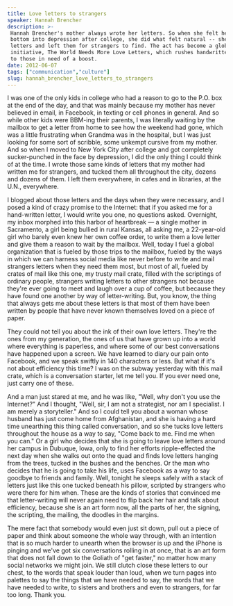 ```yaml
---
title: Love letters to strangers
speaker: Hannah Brencher
description: >-
 Hannah Brencher's mother always wrote her letters. So when she felt herself
 bottom into depression after college, she did what felt natural -- she wrote love
 letters and left them for strangers to find. The act has become a global
 initiative, The World Needs More Love Letters, which rushes handwritten letters
 to those in need of a boost.
date: 2012-06-07
tags: ["communication","culture"]
slug: hannah_brencher_love_letters_to_strangers
---
```


I was one of the only kids in college who had a reason to go to the P.O. box at the end of
the day, and that was mainly because my mother has never believed in email, in Facebook,
in texting or cell phones in general. And so while other kids were BBM-ing their parents,
I was literally waiting by the mailbox to get a letter from home to see how the weekend
had gone, which was a little frustrating when Grandma was in the hospital, but I was just
looking for some sort of scribble, some unkempt cursive from my mother. And so when I moved
to New York City after college and got completely sucker-punched in the face by
depression, I did the only thing I could think of at the time. I wrote those same kinds of
letters that my mother had written me for strangers, and tucked them all throughout the
city, dozens and dozens of them. I left them everywhere, in cafes and in libraries, at the
U.N., everywhere.

I blogged about those letters and the days when they were necessary, and I posed a kind of
crazy promise to the Internet: that if you asked me for a hand-written letter, I would
write you one, no questions asked. Overnight, my inbox morphed into this harbor of
heartbreak — a single mother in Sacramento, a girl being bullied in rural Kansas, all
asking me, a 22-year-old girl who barely even knew her own coffee order, to write them a
love letter and give them a reason to wait by the mailbox. Well, today I fuel a global
organization that is fueled by those trips to the mailbox, fueled by the ways in which we
can harness social media like never before to write and mail strangers letters when they
need them most, but most of all, fueled by crates of mail like this one, my trusty mail
crate, filled with the scriptings of ordinary people, strangers writing letters to other
strangers not because they're ever going to meet and laugh over a cup of coffee, but
because they have found one another by way of letter-writing. But, you know, the thing that
always gets me about these letters is that most of them have been written by people that
have never known themselves loved on a piece of paper.

They could not tell you about the ink of their own love letters. They're the ones from my
generation, the ones of us that have grown up into a world where everything is paperless,
and where some of our best conversations have happened upon a screen. We have learned to
diary our pain onto Facebook, and we speak swiftly in 140 characters or less. But what if
it's not about efficiency this time? I was on the subway yesterday with this mail crate,
which is a conversation starter, let me tell you. If you ever need one, just carry one of
these. 

And a man just stared at me, and he was like, "Well, why don't you use the Internet?" And
I thought, "Well, sir, I am not a strategist, nor am I specialist. I am merely a
storyteller." And so I could tell you about a woman whose husband has just come home from
Afghanistan, and she is having a hard time unearthing this thing called conversation, and
so she tucks love letters throughout the house as a way to say, "Come back to me. Find me
when you can." Or a girl who decides that she is going to leave love letters around her
campus in Dubuque, Iowa, only to find her efforts ripple-effected the next day when she
walks out onto the quad and finds love letters hanging from the trees, tucked in the
bushes and the benches. Or the man who decides that he is going to take his life, uses
Facebook as a way to say goodbye to friends and family. Well, tonight he sleeps safely
with a stack of letters just like this one tucked beneath his pillow, scripted by
strangers who were there for him when. These are the kinds of stories that convinced me
that letter-writing will never again need to flip back her hair and talk about efficiency,
because she is an art form now, all the parts of her, the signing, the scripting, the
mailing, the doodles in the margins.

The mere fact that somebody would even just sit down, pull out a piece of paper and think
about someone the whole way through, with an intention that is so much harder to unearth
when the browser is up and the iPhone is pinging and we've got six conversations rolling
in at once, that is an art form that does not fall down to the Goliath of "get faster," no
matter how many social networks we might join. We still clutch close these letters to our
chest, to the words that speak louder than loud, when we turn pages into palettes to say
the things that we have needed to say, the words that we have needed to write, to sisters
and brothers and even to strangers, for far too long. Thank you. 

<!--
ad_duration=3.33
event="TED@New York"
external_start_time=0
has_talk_citation=0
intro_duration=11.82
is_subtitle_required="False"
is_talk_featured="True"
language="en"
language_swap="False"
native_language="en"
number_of_related_talks=6
number_of_speakers=1
number_of_subtitled_videos=36
number_of_tags=2
number_of_talk_download_languages=38
number_of_talk_more_resources=0
number_of_talk_recommendations=0
number_of_talks_take_actions=1
post_ad_duration=0.83
published_timestamp="2012-11-14 16:01:58"
recording_date="2012-06-07"
speaker_description="Letter enthusiast"
speaker_is_published=1
speaker_name="Hannah Brencher"
talk_more_resources=[]
talk_name="Love letters to strangers"
talks_tags=["communication","culture"]
url_audio="https://download.ted.com/talks/HannahBrencher_2012S.mp3?apikey=acme-roadrunner"
url_photo_speaker="https://pe.tedcdn.com/images/ted/93cb66f67da6dd6b74933a9d154394ab928d8d79_254x191.jpg"
url_photo_talk="https://pe.tedcdn.com/images/ted/61975945f445f27ab8d8f9da10f227dc0d36ce51_1600x1200.jpg"
url_webpage="https://www.ted.com/talks/hannah_brencher_love_letters_to_strangers"
video_type_name="TED Stage Talk"
-->